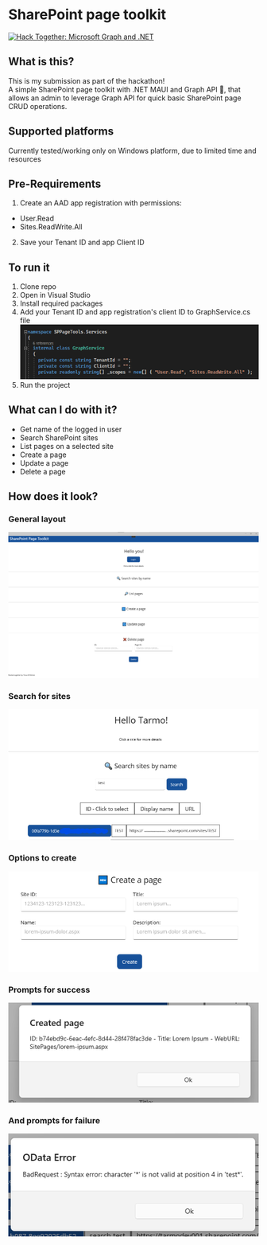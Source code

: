 # SharePoint page toolkit
[![Hack Together: Microsoft Graph and .NET](https://img.shields.io/badge/Microsoft%20-Hack--Together-orange?style=for-the-badge&logo=microsoft)](https://github.com/microsoft/hack-together)  

## What is this?
This is my submission as part of the hackathon!  
A simple SharePoint page toolkit with .NET MAUI and Graph API  🦒, that allows an admin to leverage Graph API for quick basic SharePoint page CRUD operations. 

## Supported platforms
Currently tested/working only on Windows platform, due to limited time and resources

## Pre-Requirements
1. Create an AAD app registration with permissions:  
- User.Read
- Sites.ReadWrite.All

2. Save your Tenant ID and app Client ID  

## To run it
1. Clone repo
2. Open in Visual Studio
3. Install required packages
4. Add your Tenant ID and app registration's client ID to GraphService.cs file
![](IMG/clientinfo.png)
5. Run the project

## What can I do with it?
- Get name of the logged in user
- Search SharePoint sites
- List pages on a selected site
- Create a page
- Update a page
- Delete a page

## How does it look?
### General layout
 ![](IMG/layout.png)
### Search for sites
 ![](IMG/results.png)
 ### Options to create
 ![](IMG/create.png)
### Prompts for success
 ![](IMG/prompt.png)
 ### And prompts for failure
 ![](IMG/errors.png)
